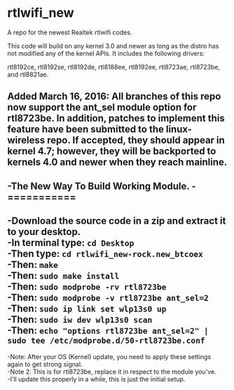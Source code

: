 rtlwifi_new
===========

A repo for the newest Realtek rtlwifi codes.

This code will build on any kernel 3.0 and newer as long as the distro has not modified
any of the kernel APIs. It includes the following drivers:

rtl8192ce, rtl8192se, rtl8192de, rtl8188ee, rtl8192ee, rtl8723ae, rtl8723be, and rtl8821ae.

Added March 16, 2016: All branches of this repo now support the ant_sel module option
for rtl8723be. In addition, patches to implement this feature have been submitted
to the linux-wireless repo. If accepted, they should appear in kernel 4.7; however,
they will be backported to kernels 4.0 and newer when they reach mainline.
-
-The New Way To Build Working Module.
-===========
-
-Download the source code in a zip and extract it to your desktop.   
-In terminal type: `cd Desktop`   
-Then type: `cd rtlwifi_new-rock.new_btcoex`    
-Then: `make`  
-Then: `sudo make install`   
-Then: `sudo modprobe -rv rtl8723be`   
-Then: `sudo modprobe -v rtl8723be ant_sel=2`  
-Then: `sudo ip link set wlp13s0 up`   
-Then: `sudo iw dev wlp13s0 scan`   
-Then: `echo "options rtl8723be ant_sel=2" | sudo tee /etc/modprobe.d/50-rtl8723be.conf`   
-
-Note: After your OS (Kernel) update, you need to apply these settings again to get strong signal.   
-Note 2: This is for rtl8723be, replace it in respect to the module you've.   
-I'll update this properly in a while, this is just the initial setup. 
